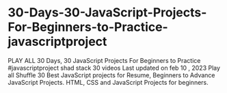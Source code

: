# 30-Days-30-JavaScript-Projects-For-Beginners-to-Practice-javascriptproject
  PLAY ALL 30 Days, 30 JavaScript Projects For Beginners to Practice #javascriptproject shad stack 30 videos Last updated on feb 10 , 2023     Play all Shuffle 30 Best JavaScript projects for Resume, Beginners to Advance JavaScript Projects. HTML, CSS and JavaScript Projects for beginners.
